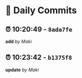 # 📝 Daily Commits

## ⏰ 10:20:49 - `8ada7fe`
**add**
*by Maki*

## ⏰ 10:23:42 - `b1375f8`
**update**
*by Maki*

